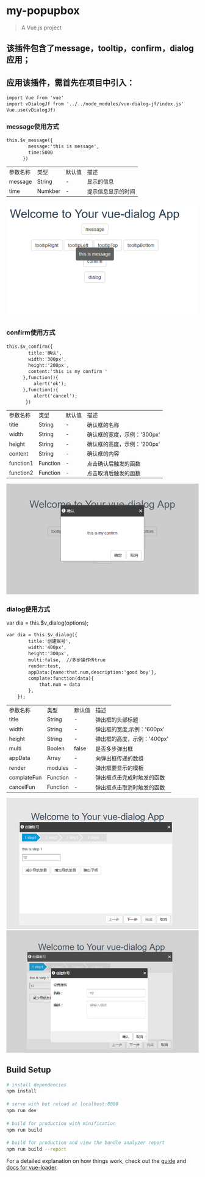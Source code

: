 # my-popupbox

> A Vue.js project
## 该插件包含了message，tooltip，confirm，dialog应用；
## 应用该插件，需首先在项目中引入：
```
import Vue from 'vue'
import vDialogJf from '../../node_modules/vue-dialog-jf/index.js'
Vue.use(vDialogJf)
```
### message使用方式
```
this.$v_message({
        message:'this is message',
        time:5000
      })
```

<table>
    <tr>
    <td>参数名称</td>
      <td>类型</td>
      <td>默认值</td>
      <td>描述</td>
  </tr>
   <tr>
    <td>message</td>
      <td>String</td>
      <td>-</td>
      <td>显示的信息</td>
  </tr>
    <tr>
    <td>time</td>
      <td>Numkber</td>
      <td>-</td>
      <td>提示信息显示的时间</td>
  </tr>
  </table>
  
  ![Image message](message.png)

### confirm使用方式
```
this.$v_confirm({
        title:'确认',
        width:'300px',
        height:'200px',
        content:'this is my confirm '
      },function(){
          alert('ok');
      },function(){
          alert('cancel');
       })
```

<table>
  <tr>
      <td>参数名称 </td>
      <td>类型 </td>
      <td>默认值 </td>
      <td>描述 </td>
    </tr>
  <tr>
      <td>title </td>
      <td>String </td>
      <td>- </td>
      <td>确认框的名称 </td>
    </tr>
   <tr>
      <td>width </td>
      <td>String </td>
      <td>- </td>
      <td>确认框的宽度，示例：'300px' </td>
    </tr>
   <tr>
      <td>height </td>
      <td>String </td>
      <td>- </td>
      <td>确认框的高度，示例：'200px' </td>
    </tr>
   <tr>
      <td>content </td>
      <td>String </td>
      <td>- </td>
      <td>确认框的内容 </td>
    </tr>
   <tr>
      <td>function1 </td>
      <td>Function </td>
      <td>- </td>
      <td>点击确认后触发的函数 </td>
    </tr>
  <tr>
      <td>function2 </td>
      <td>Function </td>
      <td>- </td>
      <td>点击取消后触发的函数 </td>
    </tr>
  </table>
  
  ![Image confirm](confirm.png)
### dialog使用方式

var dia = this.$v_dialog(options);

```
var dia = this.$v_dialog({
        title:'创建账号',
        width:'400px',
        height:'300px',
        multi:false,  //多步操作传true
        render:test,
        appData:{name:that.num,description:'good boy'},
        complate:function(data){
            that.num = data
        },
    }); 
```

<table>
  <tr>
    <td>参数名称</td>
    <td>类型</td>
    <td>默认值</td>
    <td>描述</td>
  </tr>
  <tr>
    <td>title</td>
    <td>String</td>
    <td>-</td>
    <td>弹出框的头部标题</td>
  </tr>
  <tr>
    <td>width</td>
    <td>String</td>
    <td>-</td>
    <td>弹出框的宽度,示例：'600px'</td>
  </tr>
  <tr>
    <td>height</td>
    <td>String</td>
    <td>-</td>
    <td>弹出框的高度，示例：'400px'</td>
  </tr>
  <tr>
    <td>multi</td>
    <td>Boolen</td>
    <td>false</td>
    <td>是否多步弹出框</td>
  </tr>
   <tr>
    <td>appData</td>
    <td>Array</td>
    <td>-</td>
    <td>向弹出框传递的数组</td>
  </tr>
  <tr>
    <td>render</td>
    <td>modules</td>
    <td>-</td>
    <td>弹出框要显示的模板</td>
  </tr>
   <tr>
    <td>complateFun</td>
    <td>Function</td>
    <td>-</td>
    <td>弹出框点击完成时触发的函数</td>
  </tr>
  <tr>
    <td>cancelFun</td>
    <td>Function</td>
    <td>-</td>
    <td>弹出框点击取消时触发的函数</td>
  </tr>
 <table>
   
![Image dialog](dialog1.png)
![Image dialog2](dialog2.png)
## Build Setup

``` bash
# install dependencies
npm install

# serve with hot reload at localhost:8080
npm run dev

# build for production with minification
npm run build

# build for production and view the bundle analyzer report
npm run build --report
```

For a detailed explanation on how things work, check out the [guide](http://vuejs-templates.github.io/webpack/) and [docs for vue-loader](http://vuejs.github.io/vue-loader).
